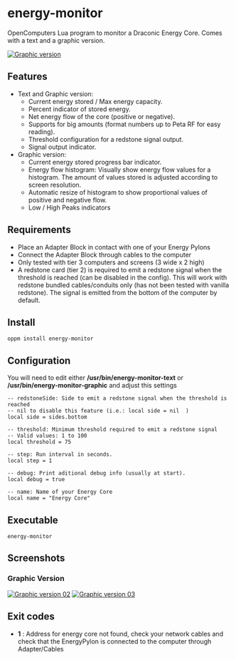 # energy-monitor
OpenComputers Lua program to monitor a Draconic Energy Core. Comes with a text and
a graphic version.

[![Graphic version](https://github.com/OpenPrograms/luisau-Programs/tree/develop/src/energy-monitor/screenshots/energy-monitor-01.png)](https://github.com/OpenPrograms/luisau-Programs/tree/master/src/energy-monitor/screenshots/energy-monitor-01.png)

## Features
- Text and Graphic version:
  - Current energy stored / Max energy capacity.
  - Percent indicator of stored energy.
  - Net energy flow of the core (positive or negative).
  - Supports for big amounts (format numbers up to Peta RF for easy reading).
  - Threshold configuration for a redstone signal output.
  - Signal output indicator.
- Graphic version:
  - Current energy stored progress bar indicator.
  - Energy flow histogram: Visually show energy flow values for a histogram. The amount of values stored is adjusted according to screen resolution. 
  - Automatic resize of histogram to show proportional values of positive and negative flow.
  - Low / High Peaks indicators

## Requirements
- Place an Adapter Block in contact with one of your Energy Pylons
- Connect the Adapter Block through cables to the computer
- Only tested with tier 3 computers and screens (3 wide x 2 high)
- A redstone card (tier 2) is required to emit a redstone signal when the threshold is reached (can be disabled in the config). This will work with redstone bundled cables/conduits only (has not been tested with vanilla redstone). The signal is emitted from the bottom of the computer by default.

## Install
```
oppm install energy-monitor
```

## Configuration
You will need to edit either **/usr/bin/energy-monitor-text** or **/usr/bin/energy-monitor-graphic** and adjust this settings
```
-- redstoneSide: Side to emit a redstone signal when the threshold is reached
-- nil to disable this feature (i.e.: local side = nil  )
local side = sides.bottom

-- threshold: Minimum threshold required to emit a redstone signal
-- Valid values: 1 to 100
local threshold = 75

-- step: Run interval in seconds.
local step = 1

-- debug: Print aditional debug info (usually at start).
local debug = true

-- name: Name of your Energy Core
local name = "Energy Core"
```

## Executable
```
energy-monitor
```

## Screenshots

### Graphic Version
[![Graphic version 02](https://github.com/OpenPrograms/luisau-Programs/tree/develop/src/energy-monitor/screenshots/energy-monitor-02.png)](https://github.com/OpenPrograms/luisau-Programs/tree/master/src/energy-monitor/screenshots/energy-monitor-02.png)
[![Graphic version 03](https://github.com/OpenPrograms/luisau-Programs/tree/develop/src/energy-monitor/screenshots/energy-monitor-03.png)](https://github.com/OpenPrograms/luisau-Programs/tree/master/src/energy-monitor/screenshots/energy-monitor-03.png)

## Exit codes
- **1** : Address for energy core not found, check your network cables and check that the EnergyPylon is connected to the computer through Adapter/Cables
